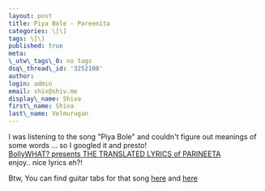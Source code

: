 ```yaml
---
layout: post
title: Piya Bole - Pareenita
categories: \[\]
tags: \[\]
published: true
meta:
\_utw\_tags\_0: no tags
dsq\_thread\_id: '3252108'
author:
login: admin
email: shiv@shiv.me
display\_name: Shiva
first\_name: Shiva
last\_name: Velmurugan
---
```


I was listening to the song "Piya Bole" and couldn't figure out meanings of some words ... so I googled it and presto!  
[BollyWHAT? presents THE TRANSLATED LYRICS of PARINEETA][0]  
enjoy.. nice lyrics eh?!

Btw, You can find guitar tabs for that song [here][1] and [here][2]

[][3]


[0]: http://bollywhat.com/lyrics/pari_lyr.html
[1]: http://www.indianguitartabs.com/showthread.php?t=10382
[2]: http://www.indianguitartabs.com/showthread.php?t=10502
[3]: http://shvelmur.com/wpress/laments/the-da-vinci-debacle.do
